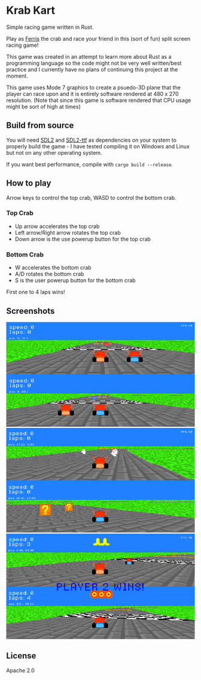 # Krab Kart
Simple racing game written in Rust.

Play as [Ferris](https://rustacean.net/) the crab and race your friend in this 
(sort of fun) split screen racing game! 

This game was created in an attempt to learn more about Rust as a programming
language so the code might not be very well written/best practice and I currently
have no plans of continuing this project at the moment.

This game uses Mode 7 graphics to create a psuedo-3D plane that the player can
race upon and it is entirely software rendered at 480 x 270 resolution.
(Note that since this game is software rendered that CPU usage might be sort of
high at times)

## Build from source
You will need [SDL2](https://github.com/libsdl-org/SDL/releases/tag/release-2.26.5) 
and [SDL2-ttf](https://github.com/libsdl-org/SDL_ttf/releases/tag/release-2.20.2) 
as dependencies on your system to properly
build the game - I have tested compiling it on Windows and Linux but not
on any other operating system.

If you want best performance, compile with `cargo build --release`.

## How to play
Arrow keys to control the top crab, WASD to control the bottom crab.

### Top Crab
- Up arrow accelerates the top crab
- Left arrow/Right arrow rotates the top crab
- Down arrow is the use powerup button for the top crab

### Bottom Crab
- W accelerates the bottom crab
- A/D rotates the bottom crab
- S is the user powerup button for the bottom crab

First one to 4 laps wins!

## Screenshots
![screenshot1](screenshots/screenshot1.png)
![screenshot2](screenshots/screenshot2.png)
![screenshot3](screenshots/screenshot3.png)

## License

Apache 2.0
